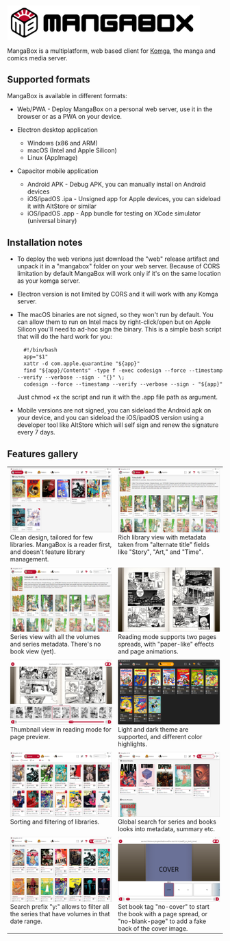 <picture><img alt="MangaBox Logo" src="logo/mangabox-logo-new-with-name.svg" width=450px></picture>

MangaBox is a multiplatform, web based client for <a href="https://komga.org">Komga</a>, the manga and comics media server.		

## Supported formats

MangaBox is available in different formats:
- Web/PWA - Deploy MangaBox on a personal web server, use it in the browser or as a PWA on your device.

- Electron desktop application
	- Windows (x86 and ARM)
	- macOS (Intel and Apple Silicon)
	- Linux (AppImage)

- Capacitor mobile application
	- Android APK - Debug APK, you can manually install on Android devices
	- iOS/ipadOS .ipa - Unsigned app for Apple devices, you can sideload it with AltStore or similar
	- iOS/ipadOS .app - App bundle for testing on XCode simulator (universal binary)

## Installation notes

- To deploy the web verions just download the "web" release artifact and unpack it in a "mangabox" folder on your web server. Because of CORS limitation by default MangaBox will work only if it's on the same location as your komga server.

- Electron version is not limited by CORS and it will work with any Komga server.

- The macOS binaries are not signed, so they won't run by default. You can allow them to run on Intel macs by right-click/open but on Apple Silicon you'll need to ad-hoc sign the binary. This is a simple bash script that will do the hard work for you:

		#!/bin/bash
		app="$1"
		xattr -d com.apple.quarantine "${app}"
		find "${app}/Contents" -type f -exec codesign --force --timestamp --verify --verbose --sign - "{}" \;
		codesign --force --timestamp --verify --verbose --sign - "${app}"
				
	Just chmod +x the script and run it with the .app file path as argument.

- Mobile versions are not signed, you can sideload the Android apk on your device, and you can sideload the iOS/ipadOS version using a developer tool like AltStore which will self sign and renew the signature every 7 days.

## Features gallery
<table>
<tr>
	<td valign=top width=50%>
		<img alt="Dashboard view" src="docs/pics/dashboard.png" width=100%><br>
		Clean design, tailored for few libraries. MangaBox is a reader first, and doesn't feature library management.
	</td>
	<td valign=top width=50%>
		<img alt="Series view" src="docs/pics/series.png" width=100%><br>
		Rich library view with metadata taken from "alternate title" fields like "Story", "Art," and "Time".
	</td>
</tr>
<tr><td colspan=2></td></tr>
<tr>
	<td valign=top width=50%>
		<img alt="Series view" src="docs/pics/series.png" width=100%><br>
		Series view with all the volumes and series metadata. There's no book view (yet).
	</td>
	<td valign=top width=50%>
		<img alt="Reading mode" src="docs/pics/reader.png" width=100%><br>
		Reading mode supports two pages spreads, with "paper-like" effects and page animations.
	</td>
</tr>
<tr><td colspan=2></td></tr>
<tr>
	<td valign=top width=50%>
		<img alt="Reading thumbnails" src="docs/pics/thumbnails.png" width=100%><br>
		Thumbnail view in reading mode for page preview.
	</td>
	<td valign=top width=50%>
		<img alt="Light/dark mode" src="docs/pics/darktheme.png" width=100%><br>
		Light and dark theme are supported, and different color highlights.
	</td>
</tr>
<tr><td colspan=2></td></tr>
<tr>
	<td valign=top width=50%>
		<img alt="Library filter" src="docs/pics/filter.png" width=100%><br>
		Sorting and filtering of libraries.
	</td>
	<td>
		<img alt="Series search" src="docs/pics/search.png" width=100%><br>
		Global search for series and books looks into metadata, summary etc.
	</td>
</tr>
<tr><td colspan=2></td></tr>
<tr>
	<td valign=top width=50%>
		<img alt="Series search" src="docs/pics/yearsearch.png" width=100%><br>
		Search prefix "y:" allows to filter all the series that have volumes in that date range.
	</td>
	<td valign=top>
		<img alt="Series search" src="docs/pics/addblank.png" width=100%><br>
		Set book tag "no-cover" to start the book with a page spread, or "no-blank-page" to add a fake back of the cover image.
	</td>
</tr>
</table>
